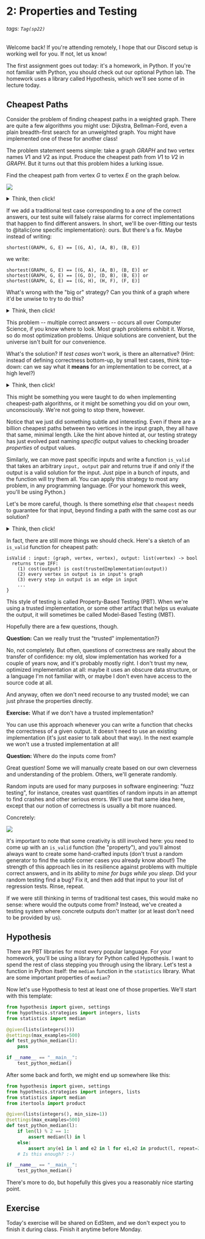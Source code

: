 # 2: Properties and Testing

###### tags: `Tag(sp22)`

Welcome back! If you're attending remotely, I hope that our Discord setup is working well for you. If not, let us know! 

The first assignment goes out today: it's a homework, in Python. If you're not familiar with Python, you should check out our optional Python lab. The homework uses a library called Hypothesis, which we'll see some of in lecture today.

## Cheapest Paths

Consider the problem of finding cheapest paths in a weighted graph. There are quite a few algorithms you might use: Dijkstra, Bellman-Ford, even a plain breadth-first search for an unweighted graph. You might have implemented one of these for another class! 

The problem statement seems simple: take a graph $GRAPH$ and two vertex names $V1$ and $V2$ as input. Produce the cheapest path from $V1$ to $V2$ in $GRAPH$. But it turns out that this problem hides a lurking issue.

Find the cheapest path from vertex $G$ to vertex $E$ on the graph below.

![](https://i.imgur.com/CT7MSgl.jpg)

<details>
<summary>Think, then click!</summary>
The path is G to A to B to E.    
    
Great! We have the answer. Now we can go and add a test case for with that graph as input and (G, A, B, E) as the output. 
    
Wait -- you found a different path? G to D to B to E?
    
And another path? G to H to F to E?
</details>

If we add a traditional test case corresponding to a _one_ of the correct answers, our test suite will falsely raise alarms for correct implementations that happen to find different answers. In short, we'll be over-fitting our tests to @italic{one specific implementation}: ours. But there's a fix. Maybe instead of writing:

`shortest(GRAPH, G, E) == [(G, A), (A, B), (B, E)]`

we write:

```
shortest(GRAPH, G, E) == [(G, A), (A, B), (B, E)] or
shortest(GRAPH, G, E) == [(G, D), (D, B), (B, E)] or
shortest(GRAPH, G, E) == [(G, H), (H, F), (F, E)]
```

What's wrong with the "big or" strategy? Can you think of a graph where it'd be unwise to try to do this?

<details>
    <summary>Think, then click!</summary>

There are at least two problems. First, we might have missed some possible solutions, which is quite easy to do; the first time Tim was preparing these notes, he missed the third path above, and students pointed it out in class. Second, there might be an unmanageable number of equally correct solutions. (The most pathological case Tim could think of was a graph with all possible edges present, all of which have weight zero).
    
</details>



This problem -- multiple correct answers -- occurs all over Computer Science, if you know where to look. Most graph problems exhibit it. Worse, so do most optimization problems. Unique solutions are convenient, but the universe isn't built for our convenience. 

What's the solution? If _test cases_ won't work, is there an alternative? (Hint: instead of defining correctness bottom-up, by small test cases, think top-down: can we say what it __means__ for an implementation to be correct, at a high level?)

<details>
<summary>Think, then click!</summary>
In the cheapest-path case, we can notice that the costs of all cheapest paths are the same. This enables us to write:

`cost(cheapest(GRAPH, G, E)) = 11`

    which is now robust against multiple implementations of `cheapest`.
    
</details>


This might be something you were taught to do when implementing cheapest-path algorithms, or it might be something you did on your own, unconsciously. We're not going to stop there, however.

Notice that we just did something subtle and interesting. Even if there are a billion cheapest paths between two vertices in the input graph, they all have that same, minimal length. Like the hint above hinted at, our testing strategy has just evolved past naming _specific_ output values to checking broader _properties_ of output values.

Similarly, we can move past specific inputs and write a function `is_valid` that takes an arbitrary `input, output` pair and returns true if and only if the output is a valid solution for the input. Just pipe in a bunch of inputs, and the function will try them all. You can apply this strategy to most any problem, in any programming language. (For your homework this week, you'll be using Python.)

Let's be more careful, though. Is there something _else_ that `cheapest` needs to guarantee for that input, beyond finding a path with the same cost as our solution?

<details>
<summary>Think, then click!</summary>
We also need to confirm that the path returned by `cheapest` is indeed a path in the graph! This is a _separate_ idea, even though, depending on how the paths are returned, computing its cost might involve walking the graph. 
</details>



In fact, there are still more things we should check. Here's a sketch of an `is_valid` function for cheapest path:

```
isValid : input: (graph, vertex, vertex), output: list(vertex) -> bool
  returns true IFF:
    (1) cost(output) is cost(trustedImplementation(output))
    (2) every vertex in output is in input's graph
    (3) every step in output is an edge in input
    ...
}
```

This style of testing is called Property-Based Testing (PBT). When we're using a trusted implementation, or some other artifact that helps us evaluate the output, it will sometimes be called Model-Based Testing (MBT).

Hopefully there are a few questions, though.

**Question:** Can we really trust the "trusted" implementation?}

No, not completely. But often, questions of correctness are really about the transfer of confidence: my old, slow implementation has worked for a couple of years now, and it's probably mostly right. I don't trust my new, optimized implementation at all: maybe it uses an obscure data structure, or a language I'm not familiar with, or maybe I don't even have access to the source code at all. 

And anyway, often we don't need recourse to any trusted model; we can just phrase the properties directly. 

**Exercise:** What if we don't have a trusted implementation?

You can use this approach whenever you can write a function that checks the correctness of a given output. It doesn't need to use an existing implementation (it's just easier to talk about that way). In the next example we won't use a trusted implementation at all!

**Question:** Where do the inputs come from?

Great question! Some we will manually create based on our own cleverness and understanding of the problem. Others, we'll generate randomly.

Random inputs are used for many purposes in software engineering: "fuzz testing", for instance, creates vast quantities of random inputs in an attempt to find crashes and other serious errors. We'll use that same idea here, except that our notion of correctness is usually a bit more nuanced.

Concretely:

![](https://i.imgur.com/gCGDK6m.jpg)


It's important to note that some creativity is still involved here: you need to come up with an `is_valid` function (the "property"), and you'll almost always want to create some hand-crafted inputs (don't trust a random generator to find the subtle corner cases you already know about!) The strength of this approach lies in its resilience against problems with multiple correct answers, and in its ability to _mine for bugs while you sleep_. Did your random testing find a bug? Fix it, and then add that input to your list of regression tests. Rinse, repeat.

If we were still thinking in terms of traditional test cases, this would make no sense: where would the outputs come from? Instead, we've created a testing system where concrete outputs don't matter (or at least don't need to be provided by us).

## Hypothesis

There are PBT libraries for most every popular language. For your homework, you'll be using a library for Python called Hypothesis. I want to spend the rest of class stepping you through using the library. Let's test a function in Python itself: the `median` function in the `statistics` library. What are some important properties of `median`?

Now let's use Hypothesis to test at least one of those properties. We'll start with this template:

```python
from hypothesis import given, settings
from hypothesis.strategies import integers, lists
from statistics import median

@given(lists(integers()))
@settings(max_examples=500)
def test_python_median(l):    
    pass

if __name__ == "__main__":
    test_python_median()

```

After some back and forth, we might end up somewhere like this:

```python
from hypothesis import given, settings
from hypothesis.strategies import integers, lists
from statistics import median
from itertools import product

@given(lists(integers(), min_size=1))
@settings(max_examples=500)
def test_python_median(l):
    if len(l) % 2 == 1:
        assert median(l) in l
    else:
        assert any(e1 in l and e2 in l for e1,e2 in product(l, repeat=2))
    # Is this enough? :-)

if __name__ == "__main__":
    test_python_median()

```

There's more to do, but hopefully this gives you a reasonably nice starting point.



## Exercise

Today's exercise will be shared on EdStem, and we don't expect you to finish it during class. Finish it anytime before Monday.